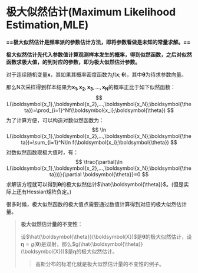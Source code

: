# 极大似然估计(Maximum Likelihood Estimation,MLE)

**==极大似然估计是频率派的参数估计方法，即将参数看做是未知的常量求解。==**

**极大似然估计先代入参数值计算观测样本发生的概率，得到似然函数，之后对似然函数求极大值，的到对应的参数，即为极大似然估计参数。**

对于连续随机变量$\boldsymbol{x}$，其如果其概率密度函数为$f(\boldsymbol{x};\boldsymbol{\theta})$，其中$\boldsymbol{\theta}$为待求参数向量。

那么N次采样得到样本结果为$\boldsymbol{x_1},\boldsymbol{x_2},\boldsymbol{x_3},...,\boldsymbol{x_N}$的概率正比于如下似然函数：
$$
L(\boldsymbol{x_1},\boldsymbol{x_2},...,\boldsymbol{x_N};\boldsymbol{\theta})=\prod_{i=1}^Nf(\boldsymbol{x_i};\boldsymbol{\theta})
$$
为了计算方便，可以构造对数似然函数为：
$$
\ln L(\boldsymbol{x_1},\boldsymbol{x_2},...,\boldsymbol{x_N};\boldsymbol{\theta})=\sum_{i=1}^N\ln f(\boldsymbol{x_i};\boldsymbol{\theta})
$$
对数似然函数取极大值时，有：
$$
\frac{\partial(\ln L(\boldsymbol{x_1},\boldsymbol{x_2},...,\boldsymbol{x_N};\boldsymbol{\theta}))}{\partial \boldsymbol{\theta}}=0
$$
求解该方程就可以得到$\boldsymbol{\theta}$的极大似然估计$\hat{\boldsymbol{\theta}}$。(但是实际上还有Hessian矩阵负定。)

很多时候，极大似然函数的极大值点需要通过数值计算得到对应的极大似然估计量。



> **极大似然估计量的不变性**：
>
> 设$\hat{\boldsymbol{\theta}}(\boldsymbol{X})$是$\boldsymbol{\theta}$的极大似然估计，设$\boldsymbol{\eta}=g(\boldsymbol{\theta})$是双射，那么$g(\hat{\boldsymbol{\theta}}(\boldsymbol{X}))$是$\boldsymbol{\eta}$的极大似然估计。
>
> > 高斯分布的标准化就是极大似然估计量的不变性的例子。

